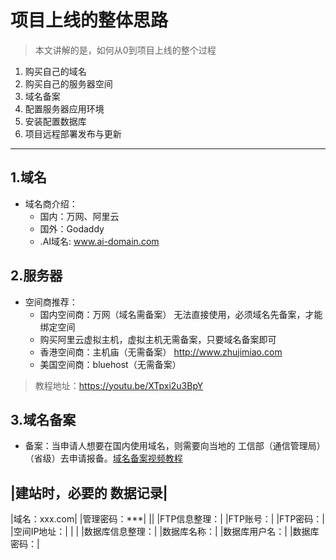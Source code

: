 
# 项目上线的整体思路

> 本文讲解的是，如何从0到项目上线的整个过程

1. 购买自己的域名
2. 购买自己的服务器空间
3. 域名备案
4. 配置服务器应用环境
5. 安装配置数据库
6. 项目远程部署发布与更新

----
## 1.域名
- 域名商介绍：
    - 国内：万网、阿里云
    - 国外：Godaddy
    - .AI域名: www.ai-domain.com

## 2.服务器
- 空间商推荐：
    - 国内空间商：万网（域名需备案）   无法直接使用，必须域名先备案，才能绑定空间
    - 购买阿里云虚拟主机，虚拟主机无需备案，只要域名备案即可
    - 香港空间商：主机庙（无需备案）	http://www.zhujimiao.com
    - 美国空间商：bluehost（无需备案）

> 教程地址：https://youtu.be/XTpxi2u3BpY

## 3.域名备案
- 备案：当申请人想要在国内使用域名，则需要向当地的 工信部（通信管理局）（省级）去申请报备。[域名备案视频教程](https://youtu.be/s1MwJk_9mqo)

|建站时，必要的 **数据记录**|
--
|域名：xxx.com|
|管理密码：***|
||
|FTP信息整理：|
|FTP账号：|
|FTP密码：|
|空间IP地址：|
| |
|数据库信息整理：|
|数据库名称：|
|数据库用户名：|
|数据库密码：|